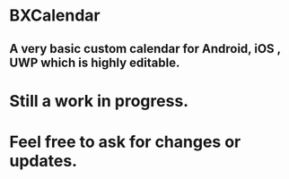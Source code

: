 # BXCalendar
A very basic custom calendar for Android, iOS , UWP which is highly editable.
-------------------
Still a work in progress.
=============================================
Feel free to ask for changes or updates. 
=============================================

